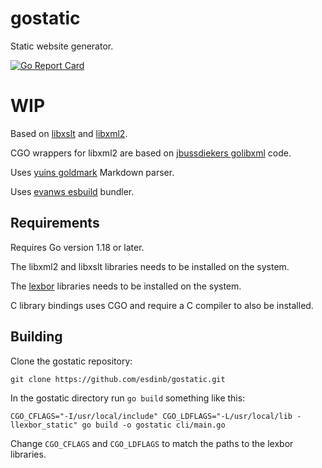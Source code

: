 # gostatic
Static website generator.

[![Go Report Card](https://goreportcard.com/badge/github.com/esdinb/gostatic?style=flat-square)](https://goreportcard.com/report/github.com/golang-standards/project-layout)

# WIP

Based on [libxslt](https://gitlab.gnome.org/GNOME/libxslt) and [libxml2](https://gitlab.gnome.org/GNOME/libxml2). 

CGO wrappers for libxml2 are based on [jbussdiekers golibxml](https://github.com/jbussdieker/golibxml) code.

Uses [yuins goldmark](https://github.com/yuin/goldmark) Markdown parser.

Uses [evanws esbuild](https://github.com/evanw/esbuild) bundler.

## Requirements

Requires Go version 1.18 or later.

The libxml2 and libxslt libraries needs to be installed on the system.

The [lexbor](https://github.com/lexbor/lexbor) libraries needs to be installed on the system.

C library bindings uses CGO and require a C compiler to also be installed.

## Building

Clone the gostatic repository:

`git clone https://github.com/esdinb/gostatic.git`

In the gostatic directory run `go build` something like this:

`CGO_CFLAGS="-I/usr/local/include" CGO_LDFLAGS="-L/usr/local/lib -llexbor_static" go build -o gostatic cli/main.go`

Change `CGO_CFLAGS` and `CGO_LDFLAGS` to match the paths to the lexbor libraries.



